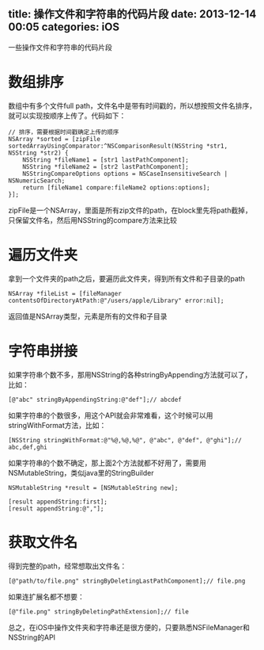 title: 操作文件和字符串的代码片段
date: 2013-12-14 00:05
categories: iOS 
---
一些操作文件和字符串的代码片段
<!--more-->

# 数组排序

数组中有多个文件full path，文件名中是带有时间戳的，所以想按照文件名排序，就可以实现按顺序上传了。代码如下：

```
// 排序，需要根据时间戳确定上传的顺序
NSArray *sorted = [zipFile sortedArrayUsingComparator:^NSComparisonResult(NSString *str1, NSString *str2) {
    NSString *fileName1 = [str1 lastPathComponent];
    NSString *fileName2 = [str2 lastPathComponent];
    NSStringCompareOptions options = NSCaseInsensitiveSearch | NSNumericSearch;
    return [fileName1 compare:fileName2 options:options];
}];
```
zipFile是一个NSArray，里面是所有zip文件的path，在block里先将path截掉，只保留文件名，然后用NSString的compare方法来比较

# 遍历文件夹

拿到一个文件夹的path之后，要遍历此文件夹，得到所有文件和子目录的path

```
NSArray *fileList = [fileManager contentsOfDirectoryAtPath:@"/users/apple/Library" error:nil];
```
返回值是NSArray类型，元素是所有的文件和子目录

# 字符串拼接

如果字符串个数不多，那用NSString的各种stringByAppending方法就可以了，比如：

```
[@"abc" stringByAppendingString:@"def"];// abcdef
```

如果字符串的个数很多，用这个API就会非常难看，这个时候可以用stringWithFormat方法，比如：
```
[NSString stringWithFormat:@"%@,%@,%@", @"abc", @"def", @"ghi"];// abc,def,ghi
```

如果字符串的个数不确定，那上面2个方法就都不好用了，需要用NSMutableString，类似java里的StringBuilder

```
NSMutableString *result = [NSMutableString new];

[result appendString:first];
[result appendString:@","];
```

# 获取文件名

得到完整的path，经常想取出文件名：

```
[@"path/to/file.png" stringByDeletingLastPathComponent];// file.png
```

如果连扩展名都不想要：
```
[@"file.png" stringByDeletingPathExtension];// file
```

总之，在iOS中操作文件夹和字符串还是很方便的，只要熟悉NSFileManager和NSString的API